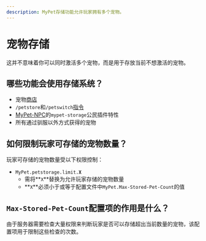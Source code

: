```yaml
---
description: MyPet存储功能允许玩家拥有多个宠物。
---
```


# 宠物存储

这并不意味着你可以同时激活多个宠物，而是用于存放当前不想激活的宠物。

## 哪些功能会使用存储系统？

* 宠物[商店](../misc/premium.md)
* `/petstore`和`/petswitch`[指令](../setup/commands.md)
* [MyPet-NPC](../hooks/npc.md)的`mypet-storage`公民插件特性
* 所有通过驯服以外方式获得的宠物

## 如何限制玩家可存储的宠物数量？

玩家可存储的宠物数量受以下权限控制：

* `MyPet.petstorage.limit.`**`X`**
  * 需将**`X`**替换为允许玩家存储的宠物数量
  * **`X`**必须小于或等于配置文件中`MyPet.Max-Stored-Pet-Count`的值

## `Max-Stored-Pet-Count`配置项的作用是什么？

由于服务器需要检查大量权限来判断玩家是否可以存储超出当前数量的宠物，该配置项用于限制这些检查的次数。